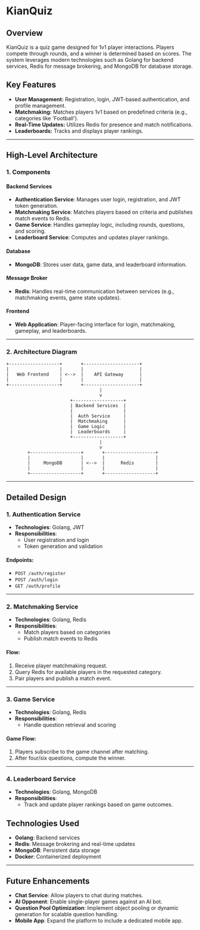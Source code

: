 # KianQuiz

## Overview

KianQuiz is a quiz game designed for 1v1 player interactions. Players compete through rounds, and a winner is determined based on scores. The system leverages modern technologies such as Golang for backend services, Redis for message brokering, and MongoDB for database storage.

## Key Features

- **User Management:** Registration, login, JWT-based authentication, and profile management.
- **Matchmaking:** Matches players 1v1 based on predefined criteria (e.g., categories like 'Football').
- **Real-Time Updates:** Utilizes Redis for presence and match notifications.
- **Leaderboards:** Tracks and displays player rankings.

---

## High-Level Architecture

### 1. **Components**

#### Backend Services

- **Authentication Service**: Manages user login, registration, and JWT token generation.
- **Matchmaking Service**: Matches players based on criteria and publishes match events to Redis.
- **Game Service**: Handles gameplay logic, including rounds, questions, and scoring.
- **Leaderboard Service**: Computes and updates player rankings.

#### Database

- **MongoDB**: Stores user data, game data, and leaderboard information.

#### Message Broker

- **Redis**: Handles real-time communication between services (e.g., matchmaking events, game state updates).

#### Frontend

- **Web Application**: Player-facing interface for login, matchmaking, gameplay, and leaderboards.

---

### 2. **Architecture Diagram**

```plaintext
+-------------------+       +---------------------+
|                   |       |                     |
|   Web Frontend    | <-->  |    API Gateway      |
|                   |       |                     |
+-------------------+       +---------------------+
                                   |
                                   v
                        +-------------------+
                        | Backend Services  |
                        |                   |
                        |  Auth Service     |
                        |  Matchmaking      |
                        |  Game Logic       |
                        |  Leaderboards     |
                        +-------------------+
                                   |
                                   v
        +-------------------+       +-------------------+
        |                   |       |                   |
        |     MongoDB       | <-->  |      Redis        |
        |                   |       |                   |
        +-------------------+       +-------------------+
```

---

## Detailed Design

### 1. **Authentication Service**

- **Technologies**: Golang, JWT
- **Responsibilities**:
  - User registration and login
  - Token generation and validation

#### Endpoints:

- `POST /auth/register`
- `POST /auth/login`
- `GET /auth/profile`

---

### 2. **Matchmaking Service**

- **Technologies**: Golang, Redis
- **Responsibilities**:
  - Match players based on categories
  - Publish match events to Redis

#### Flow:

1. Receive player matchmaking request.
2. Query Redis for available players in the requested category.
3. Pair players and publish a match event.

---

### 3. **Game Service**

- **Technologies**: Golang, Redis
- **Responsibilities**:
  - Handle question retrieval and scoring

#### Game Flow:

1. Players subscribe to the game channel after matching.
2. After four/six questions, compute the winner.

---

### 4. **Leaderboard Service**

- **Technologies**: Golang, MongoDB
- **Responsibilities**:
  - Track and update player rankings based on game outcomes.

## Technologies Used

- **Golang**: Backend services
- **Redis**: Message brokering and real-time updates
- **MongoDB**: Persistent data storage
- **Docker**: Containerized deployment

---

## Future Enhancements

- **Chat Service**: Allow players to chat during matches.
- **AI Opponent**: Enable single-player games against an AI bot.
- **Question Pool Optimization**: Implement object pooling or dynamic generation for scalable question handling.
- **Mobile App**: Expand the platform to include a dedicated mobile app.
